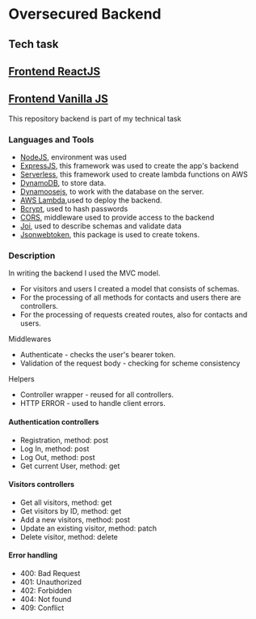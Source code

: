 <h1>Oversecured Backend </h1>
<h2>Tech task</h2>
<h2> <a href="http://oversecured-frontend-react.s3-website.eu-central-1.amazonaws.com/">Frontend ReactJS</a></h2>
<h2> <a href="http://oversecured-frontend-js.s3-website.eu-central-1.amazonaws.com/">Frontend Vanilla JS</a></h2>
<p>This repository backend is part of my technical task</p>
<h3>Languages and Tools</h3>
<ul>
    <li>
        <span><a href="https://nodejs.org/" target="_blank" rel="noreferrer">NodeJS</a>, environment was used</span>
    </li>
    <li>
        <span><a href="https://expressjs.com/" target="_blank" rel="noreferrer">ExpressJS</a>, this framework was used to create the app's backend</span>
    </li>
    <li>
        <span><a href="https://www.serverless.com/" target="_blank" rel="noreferrer">Serverless</a>, this framework used to create lambda functions on AWS </span>
    </li>
    <li>
        <span><a href="https://aws.amazon.com/ru/dynamodb/" target="_blank" rel="noreferrer">DynamoDB</a>, to store data. </span>
    </li>
    <li>
        <span><a href="https://dynamoosejs.com/" target="_blank" rel="noreferrer">Dynamoosejs</a>, to work with the database on the server. </span>
    </li>
    <li>
        <span><a href="https://aws.amazon.com/en/lambda/" target="_blank" rel="noreferrer">AWS Lambda</a>,used to deploy the backend. </span>
    </li>
    <li>
        <span><a href="https://github.com/kelektiv/node.bcrypt.js" target="_blank" rel="noreferrer">Bcrypt</a>, used to hash passwords</span>
    </li>
    <li>
        <span><a href="https://github.com/expressjs/cors" target="_blank" rel="noreferrer">CORS</a>, middleware used to provide access to the backend</span>
    </li>
    <li>
        <span><a href="https://github.com/hapijs/joi" target="_blank" rel="noreferrer">Joi</a>, used to describe schemas and validate data </span>
    </li>
    <li>
        <span><a href="https://www.npmjs.com/package/jsonwebtoken" target="_blank" rel="noreferrer">Jsonwebtoken</a>, this package is used to create tokens.         </span>
    </li>  
</ul>

<h3>Description</h3>
<p>In writing the backend I used the MVC model.</p>
 <ul>
        <li>For visitors and users I created a model that consists of schemas.</li>
        <li>For the processing of all methods for contacts and users there are controllers.</li>
        <li>For the processing of requests created routes, also for contacts and users.</li>
 </ul>
<p>Middlewares</p>
 <ul>
        <li>Authenticate - checks the user's bearer token. </li>
        <li>Validation of the request body - checking for scheme consistency</li>
 </ul>
<p>Helpers</p>
 <ul>
        <li>Controller wrapper - reused for all controllers.</li>
        <li>HTTP ERROR - used to handle client errors.</li>
 </ul>



<h4>Authentication controllers</h4>
   <ul>
        <li>Registration, method: post</li>
        <li>Log In, method: post</li>
        <li>Log Out, method: post</li>
        <li>Get current User, method: get</li>
   </ul>

<h4>Visitors controllers</h4>
   <ul>
        <li>Get all visitors, method: get</li>
        <li>Get visitors by ID, method: get</li>
        <li>Add a new visitors, method: post</li>
        <li>Update an existing visitor, method: patch</li>
        <li>Delete visitor, method: delete</li>
   </ul>   

<h4>Error handling </h4>
   <ul>
        <li>400: Bad Request</li>
        <li>401: Unauthorized</li>
        <li>402: Forbidden</li>
        <li>404: Not found</li>
        <li>409: Conflict</li>
   </ul>  

  
  
  

  
 

